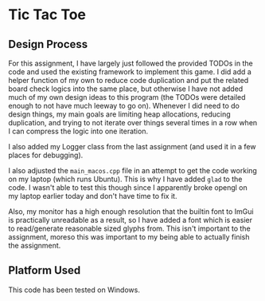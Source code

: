 # Tic Tac Toe

## Design Process

For this assignment, I have largely just followed the provided TODOs in the code and used the existing framework to implement this game.
I did add a helper function of my own to reduce code duplication and put the related board check logics into the same place, but otherwise I have not added much of my own design ideas to this program (the TODOs were detailed enough to not have much leeway to go on). Whenever I did need to do design things, my main goals are limiting heap allocations, reducing duplication, and trying to not iterate over things several times in a row when I can compress the logic into one iteration.

I also added my Logger class from the last assignment (and used it in a few places for debugging).

I also adjusted the `main_macos.cpp` file in an attempt to get the code working on my laptop (which runs Ubuntu). This is why I have added `glad` to the code. I wasn't able to test this though since I apparently broke opengl on my laptop earlier today and don't have time to fix it.

Also, my monitor has a high enough resolution that the builtin font to ImGui is practically unreadable as a result, so I have added a font which is easier to read/generate reasonable sized glyphs from. This isn't important to the assignment, moreso this was important to my being able to actually finish the assignment.


## Platform Used

This code has been tested on Windows.
